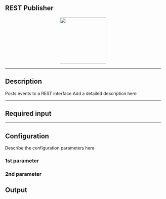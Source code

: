 ## REST Publisher

<p align="center"> 
    <img src="icon.png" width="150px;" class="pe-image-documentation"/>
</p>

***

## Description

Posts events to a REST interface
Add a detailed description here

***

## Required input


***

## Configuration

Describe the configuration parameters here

### 1st parameter


### 2nd parameter

## Output